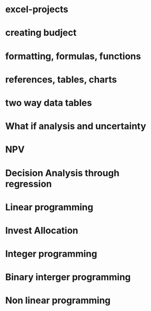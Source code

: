 # excel-projects
# creating budject
# formatting, formulas, functions
# references, tables, charts
# two way data tables
# What if analysis and uncertainty
# NPV
# Decision Analysis through regression
# Linear programming
# Invest Allocation
# Integer programming
# Binary interger programming
# Non linear programming
